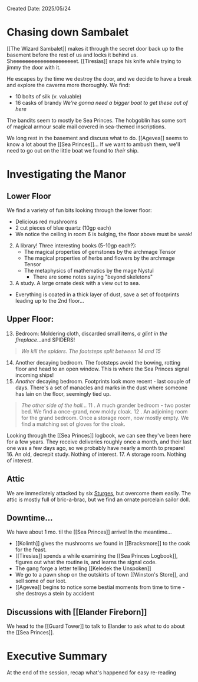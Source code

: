 Created Date: 2025/05/24
# Chasing down Sambalet
[[The Wizard Sambalet]] makes it through the secret door back up to the basement before the rest of us and locks it behind us. Sheeeeeeeeeeeeeeeeeeeeet. [[Tiresias]] snaps his knife while trying to jimmy the door with it.

He escapes by the time we destroy the door, and we decide to have a break and explore the caverns more thoroughly. We find:
- 10 bolts of silk (v. valuable)
- 16 casks of brandy
*We're gonna need a bigger boat to get these out of here*

The bandits seem to mostly be Sea Princes. The hobgoblin has some sort of magical armour scale mail covered in sea-themed inscriptions.

We long rest in the basement and discuss what to do. [[Agevea]] seems to know a lot about the [[Sea Princes]]... If we want to ambush them, we'll need to go out on the little boat we found to *their* ship.
# Investigating the Manor
## Lower Floor
We find a variety of fun bits looking through the lower floor:
- Delicious red mushrooms
- 2 cut pieces of blue quartz (10gp each)
- We notice the ceiling in room 6 is bulging, the floor above must be weak!
2. A library! Three interesting books (5-10gp each?):
	- The magical properties of gemstones by the archmage Tensor
	- The magical properties of herbs and flowers by the archmage Tensor
	- The metaphysics of mathematics by the mage Nystul
		- There are some notes saying "beyond skeletons"
3. A study. A large ornate desk with a view out to sea.
- Everything is coated in a thick layer of dust, save a set of footprints leading up to the 2nd floor...
## Upper Floor:
13. Bedroom: Moldering cloth, discarded small items, *a glint in the fireplace*...and SPIDERS!
> *We kill the spiders*. *The footsteps split between 14 and 15*
14. Another decaying bedroom. The footsteps avoid the bowing, rotting floor and head to an open window. This is where the Sea Princes signal incoming ships!
15. *Another* decaying bedroom. Footprints look more recent - last couple of days. There's a set of manacles and marks in the dust where someone has lain on the floor, seemingly tied up.
> *The other side of the hall...*
   11 . A much grander bedroom - two poster bed. We find a once-grand, now moldy cloak.
   12 . An adjoining room for the grand bedroom. Once a storage room, now mostly empty. We find a matching set of gloves for the cloak.

Looking through the [[Sea Princes]] logbook, we can see they've been here for a few years. They receive deliveries roughly once a month, and their last one was a few days ago, so we probably have nearly a month to prepare!
16. An old, decrepit study. Nothing of interest.
17. A storage room. Nothing of interest.
## Attic
We are immediately attacked by six [Sturges](), but overcome them easily. The attic is mostly full of bric-a-brac, but we find an ornate porcelain sailor doll.
## Downtime...
We have about 1 mo. til the [[Sea Princes]] arrive! In the meantime...
- [[Kolinth]] gives the mushrooms we found in [[Bracksmore]] to the cook for the feast.
- [[Tiresias]] spends a while examining the [[Sea Princes Logbook]], figures out what the routine is, and learns the signal code.
- The gang forge a letter telling [[Keledek the Unspoken]]
- We go to a pawn shop on the outskirts of town [[Winston's Store]], and sell some of our loot.
- [[Agevea]] begins to notice some bestial moments from time to time - she destroys a stein by accident
## Discussions with [[Elander Fireborn]]
We head to the [[Guard Tower]] to talk to Elander to ask what to do about the [[Sea Princes]].
# Executive Summary
At the end of the session, recap what's happened for easy re-reading
